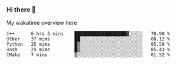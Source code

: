 ### Hi there 👋

<!--
**Jassy930/Jassy930** is a ✨ _special_ ✨ repository because its `README.md` (this file) appears on your GitHub profile.

Here are some ideas to get you started:

- 🔭 I’m currently working on ...
- 🌱 I’m currently learning ...
- 👯 I’m looking to collaborate on ...
- 🤔 I’m looking for help with ...
- 💬 Ask me about ...
- 📫 How to reach me: ...
- 😄 Pronouns: ...
- ⚡ Fun fact: ...
-->

My wakatime overview here
<!--START_SECTION:waka-->
```text
C++      6 hrs 3 mins    ███████████████████▓░░░░░   78.90 % 
Other    37 mins         ██░░░░░░░░░░░░░░░░░░░░░░░   08.12 % 
Python   25 mins         █▒░░░░░░░░░░░░░░░░░░░░░░░   05.59 % 
Bash     25 mins         █▒░░░░░░░░░░░░░░░░░░░░░░░   05.43 % 
CMake    7 mins          ▒░░░░░░░░░░░░░░░░░░░░░░░░   01.52 % 
```
<!--END_SECTION:waka-->

